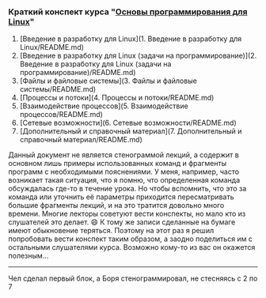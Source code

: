 ### Краткий конспект курса "[Основы программирования для Linux](https://stepic.org/course/Основы-программирования-для-Linux-548/)"

1. [Введение в разработку для Linux](1. Введение в разработку для Linux/README.md)
2. [Введение в разработку для Linux (задачи на программирование)](2. Введение в разработку для Linux (задачи на программирование)/README.md)
3. [Файлы и файловые системы](3. Файлы и файловые системы/README.md)
4. [Процессы и потоки](4. Процессы и потоки/README.md)
5. [Взаимодействие процессов](5. Взаимодействие процессов/README.md)
6. [Сетевые возможности](6. Сетевые возможности/README.md)
7. [Дополнительный и справочный материал](7. Дополнительный и справочный материал/README.md)

Данный документ не является стенограммой лекций, а содержит в основном лишь примеры
использованных команд и фрагменты программ с необходимыми пояснениями. У меня, например,
часто возникает такая ситуация, что я помню, что определенная команда обсуждалась где-то
в течение урока. Но чтобы вспомнить, что это за команда или уточнить её параметры
приходится пересматривать большие фрагменты лекций, и на это тратится довольно много
времени. Многие лекторы советуют вести конспекты, но мало кто из слушателей это делает.
:smile: К тому же записи сделанные на бумаге имеют обыкновение теряться. Поэтому на этот
раз я решил попробовать вести конспект таким образом, а заодно поделиться им с остальными
слушателями курса. Возможно кому-то из вас он окажется полезным...  

____
Чел сделал первый блок, а Боря стенограммировал, не стесняясь c 2 по 7
